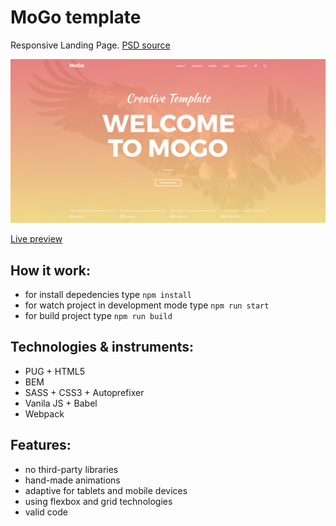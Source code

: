 # MoGo template

Responsive Landing Page. [PSD source](https://freebiesbug.com/psd-freebies/mogo-free-one-page-psd-template/)

![Preview](preview.png)

[Live preview](https://k4noise.github.io/MoGo/dist)

## How it work:

- for install depedencies type `npm install`
- for watch project in development mode type `npm run start`
- for build project type `npm run build`

## Technologies & instruments:

- PUG + HTML5
- BEM
- SASS + CSS3 + Autoprefixer
- Vanila JS + Babel
- Webpack

## Features:

- no third-party libraries
- hand-made animations
- adaptive for tablets and mobile devices
- using flexbox and grid technologies
- valid code